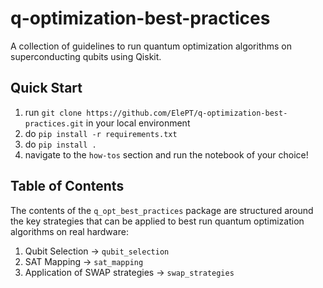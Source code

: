 # q-optimization-best-practices
A collection of guidelines to run quantum optimization algorithms on superconducting qubits using Qiskit.

## Quick Start

1. run `git clone https://github.com/ElePT/q-optimization-best-practices.git` in your local environment
2. do `pip install -r requirements.txt`
3. do `pip install .`
4. navigate to the `how-tos` section and run the notebook of your choice!


## Table of Contents

The contents of the `q_opt_best_practices` package are structured around the key strategies that 
can be applied to best run quantum optimization algorithms on real hardware:

1. Qubit Selection -> `qubit_selection`
2. SAT Mapping -> `sat_mapping`
3. Application of SWAP strategies -> `swap_strategies`



